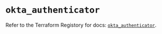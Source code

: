 # `okta_authenticator`

Refer to the Terraform Registory for docs: [`okta_authenticator`](https://registry.terraform.io/providers/okta/okta/4.5.0/docs/resources/authenticator).
